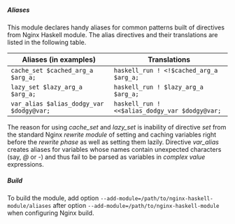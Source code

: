 ##### Aliases

This module declares handy aliases for common patterns built of directives from
Nginx Haskell module. The alias directives and their translations are listed in
the following table.

| Aliases (in examples)                    | Translations                                   |
| ---------------------------------------- | ---------------------------------------------- |
| `cache_set $cached_arg_a $arg_a;`        | `haskell_run ! <!$cached_arg_a $arg_a;`        |
| `lazy_set $lazy_arg_a $arg_a;`           | `haskell_run ! $lazy_arg_a $arg_a;`            |
| `var_alias $alias_dodgy_var $dodgy@var;` | `haskell_run ! <<$alias_dodgy_var $dodgy@var;` |

The reason for using *cache_set* and *lazy_set* is inability of directive *set*
from the standard Nginx *rewrite module* of setting and caching variables right
before the *rewrite phase* as well as setting them lazily. Directive *var_alias*
creates aliases for variables whose names contain unexpected characters (say,
*@* or *-*) and thus fail to be parsed as variables in *complex value*
expressions.

##### Build

To build the module, add option
`--add-module=/path/to/nginx-haskell-module/aliases` after option
`--add-module=/path/to/nginx-haskell-module` when configuring Nginx build.


